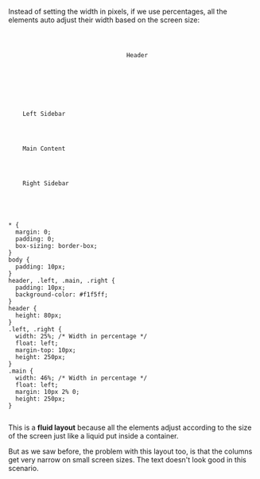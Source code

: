 Instead of setting the width
in pixels, if we use percentages,
all the elements auto adjust
their width based on the screen size:

<codeblock language="css" type="lesson">
<code>
<panel language="html">
<header>
  Header
</header>
<div class="content">
  <div class="left">
    Left Sidebar
  </div>
  <div class="main">
    Main Content
  </div>
  <div class="right">
    Right Sidebar
  </div>
</div>
</panel>
<panel language="css">
* {
  margin: 0;
  padding: 0;
  box-sizing: border-box;
}
body {
  padding: 10px;
}
header, .left, .main, .right {
  padding: 10px;
  background-color: #f1f5ff;
}
header {
  height: 80px;
}
.left, .right {
  width: 25%; /* Width in percentage */
  float: left;
  margin-top: 10px;
  height: 250px;
}
.main {
  width: 46%; /* Width in percentage */
  float: left;
  margin: 10px 2% 0;
  height: 250px;
}
</panel>
</code>
</codeblock>

This is a **fluid layout**
because all the elements
adjust according to the
size of the screen just like
a liquid put inside a container.

But as we saw before,
the problem with this layout too,
is that the columns get very
narrow on small screen sizes. The
text doesn't look good in this scenario.
